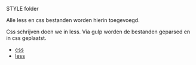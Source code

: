 STYLE folder

Alle less en css bestanden worden hierin toegevoegd.

Css schrijven doen we in less. Via gulp worden de bestanden geparsed en in css geplaatst.

- [ css ](css/README.md)
- [ less ](less/README.md)
